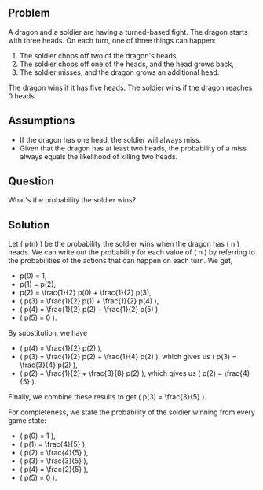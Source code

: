 ## Problem

A dragon and a soldier are having a turned-based fight. The dragon starts with three heads. On each turn, one of three things can happen:

1. The soldier chops off two of the dragon's heads,
2. The soldier chops off one of the heads, and the head grows back,
3. The soldier misses, and the dragon grows an additional head.

The dragon wins if it has five heads. The soldier wins if the dragon reaches 0 heads.

## Assumptions

- If the dragon has one head, the soldier will always miss.
- Given that the dragon has at least two heads, the probability of a miss always equals the likelihood of killing two heads.

## Question

What's the probability the soldier wins?

## Solution

Let \( p(n) \) be the probability the soldier wins when the dragon has \( n \) heads. We can write out the probability for each value of \( n \) by referring to the probabilities of the actions that can happen on each turn. We get,

- p(0) = 1,
- p(1) = p(2),
- p(2) = \frac{1}{2} p(0) + \frac{1}{2} p(3),
- \( p(3) = \frac{1}{2} p(1) + \frac{1}{2} p(4) \),
- \( p(4) = \frac{1}{2} p(2) + \frac{1}{2} p(5) \),
- \( p(5) = 0 \).

By substitution, we have

- \( p(4) =  \frac{1}{2} p(2) \),
- \( p(3) = \frac{1}{2} p(2) + \frac{1}{4} p(2) \), which gives us \( p(3) = \frac{3}{4} p(2) \),
- \( p(2) = \frac{1}{2} + \frac{3}{8} p(2) \), which gives us \( p(2) = \frac{4}{5} \).

Finally, we combine these results to get \( p(3) = \frac{3}{5} \).

For completeness, we state the probability of the soldier winning from every game state:

- \( p(0) = 1 \),
- \( p(1) = \frac{4}{5} \),
- \( p(2) = \frac{4}{5} \),
- \( p(3) = \frac{3}{5} \),
- \( p(4) = \frac{2}{5} \),
- \( p(5) = 0 \).
